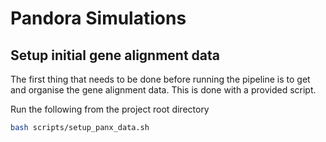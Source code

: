 # Pandora Simulations

## Setup initial gene alignment data

The first thing that needs to be done before running the pipeline is to get and organise
the gene alignment data. This is done with a provided script.  

Run the following from the project root directory

```sh
bash scripts/setup_panx_data.sh
```
